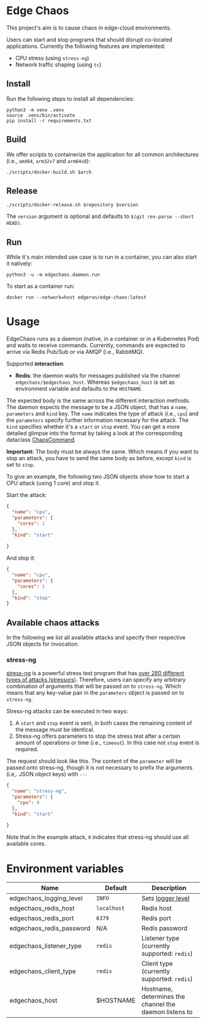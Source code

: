 # Edge Chaos

This project's aim is to cause chaos in edge-cloud environments.

Users can start and stop programs that should disrupt co-located applications.
Currently the following features are implemented:

* CPU stress (using `stress-ng`)
* Network traffic shaping (using `tc`)

## Install

Run the following steps to install all dependencies:

    python3 -m venv .venv
    source .venv/bin/activate
    pip install -r requirements.txt

## Build

We offer scripts to containerize the application for all common architectures (i.e., `amd64`, `arm32v7` and `arm64v8`):

    ./scripts/docker-build.sh $arch

## Release

    ./scripts/docker-release.sh $repository $version

The `version` argument is optional and defaults to `$(git rev-parse --short HEAD)`.

## Run

While it's main intended use case is to run in a container, you can also start it natively:

    python3 -u -m edgechaos.daemon.run

To start as a container run:

    docker run --network=host edgerun/edge-chaos:latest

Usage
=====

EdgeChaos runs as a daemon (native, in a container or in a Kubernetes Pod) and waits to receive commands.
Currently, commands are expected to arrive via Redis Pub/Sub or via AMQP (i.e., RabbitMQ).

Supported **interaction**:

* **Redis**: the daemon waits for messages published via the channel `edgechaos/$edgechaos_host`. Whereas `$edgechaos_host` is set as environment variable and defaults to the `HOSTNAME`.

The expected body is the same across the different interaction methods.
The daemon expects the message to be a JSON object, that has a `name`, `parameters` and `kind` key.
The `name` indicates the type of attack (i.e., `cpu`) and the `parameters` specify further information necessary for the attack.
The `kind` specifies whether it's a `start` or `stop` event.
You can get a more detailed glimpse into the format by taking a look at the corresponding dataclass [ChaosCommand](edgechaos/executor/api.py).

**Important:** The body must be always the same. Which means if you want to stop an attack, you have to send the same body as before, except `kind` is set to `stop`. 

To give an example, the following two JSON objects show how to start a CPU attack (using 1 core) and stop it.

Start the attack:
```json
{
  "name": "cpu",
  "parameters": {
    "cores": 1
  },
  "kind": "start"
          
}
```

And stop it:
```json
{
  "name": "cpu",
  "parameters": {
    "cores": 1
  },
  "kind": "stop"
}
```

## Available chaos attacks

In the following we list all available attacks and specify their respective JSON objects for invocation.

### stress-ng

[stress-ng](https://github.com/ColinIanKing/stress-ng) is a powerful stress test program that has [over 280 different types of attacks (stressors)](https://youtu.be/gD3Hn02VSHA?t=482).
Therefore, users can specify any arbitrary combination of arguments that will be passed on to `stress-ng`.
Which means that any key-value pair in the `parameters` object is passed on to `stress-ng`.

Stress-ng attacks can be executed in two ways:
1. A `start` and `stop` event is sent, in both cases the remaining content of the message must be identical.
2. Stress-ng offers parameters to stop the stress test after a certain amount of operations or time (i.e., `timeout`).
   In this case not `stop` event is required.

The request should look like this.
The content of the `parameter` will be passed onto stress-ng, though it is not necessary to prefix the arguments (i.e,. JSON object keys) with `--`:

```json
{
  "name": "stress-ng",
  "parameters": {
    "cpu": 0
  },
  "kind": "start"
          
}
```
Note that in the example attack, `0` indicates that stress-ng should use all available cores.

Environment variables
=====================

| Name                     | Default     | Description |
|--------------------------|-------------|-------------|
| edgechaos_logging_level  | `INFO`      | Sets [logger level](https://docs.python.org/3/library/logging.html#levels) |
| edgechaos_redis_host     | `localhost` | Redis host |
| edgechaos_redis_port     | `6379`      | Redis port |
| edgechaos_redis_password | N/A         | Redis password |
| edgechaos_listener_type  | `redis`     | Listener type (currently supported: `redis`)
| edgechaos_client_type    | `redis`     | Client type (currently supported: `redis`)
| edgechaos_host           | $HOSTNAME   | Hostname, determines the channel the daemon listens to |